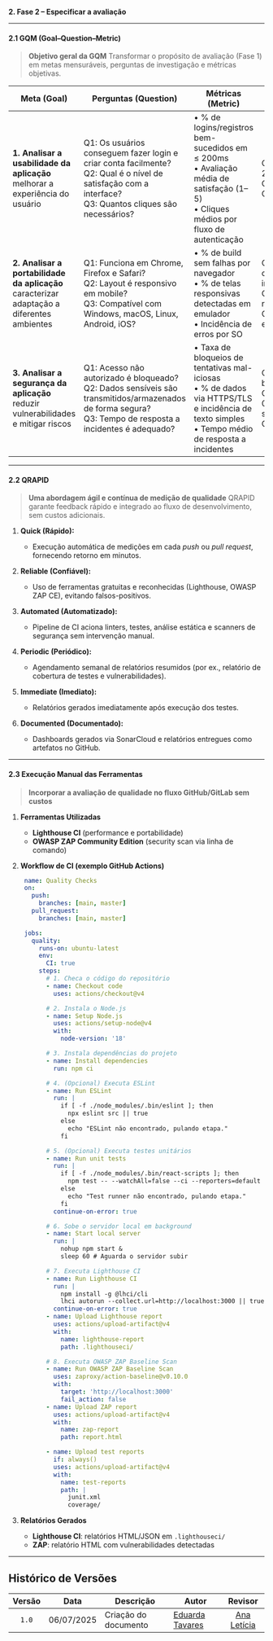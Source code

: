 **2. Fase 2 – Especificar a avaliação**

---

#### 2.1 GQM (Goal–Question–Metric)

> **Objetivo geral da GQM**
> Transformar o propósito de avaliação (Fase 1) em metas mensuráveis, perguntas de investigação e métricas objetivas.

| **Meta (Goal)**                                                                               | **Perguntas (Question)**                                                                                                                                      | **Métricas (Metric)**                                                                                                                                 | **Hipótese de Referência**                                                                      |
| --------------------------------------------------------------------------------------------- | ------------------------------------------------------------------------------------------------------------------------------------------------------------- | ----------------------------------------------------------------------------------------------------------------------------------------------------- | ----------------------------------------------------------------------------------------------- |
| **1. Analisar a usabilidade da aplicação**<br>melhorar a experiência do usuário               | Q1: Os usuários conseguem fazer login e criar conta facilmente?<br>Q2: Qual é o nível de satisfação com a interface?<br>Q3: Quantos cliques são necessários?  | • % de logins/registros bem-sucedidos em ≤ 200ms <br>• Avaliação média de satisfação (1–5) <br>• Cliques médios por fluxo de autenticação             | Q1: ≥ 90% em ≤ 200ms<br>Q2: média ≥ 4,0<br>Q3: ≤ 5 cliques                                      |
| **2. Analisar a portabilidade da aplicação**<br>caracterizar adaptação a diferentes ambientes | Q1: Funciona em Chrome, Firefox e Safari?<br>Q2: Layout é responsivo em mobile?<br>Q3: Compatível com Windows, macOS, Linux, Android, iOS?                    | • % de build sem falhas por navegador <br>• % de telas responsivas detectadas em emulador <br>• Incidência de erros por SO                            | Q1: 100% sem comportamentos inconsistentes<br>Q2: ≥ 80% de responsividade<br>Q3: 100% sem erros |
| **3. Analisar a segurança da aplicação**<br>reduzir vulnerabilidades e mitigar riscos         | Q1: Acesso não autorizado é bloqueado?<br>Q2: Dados sensíveis são transmitidos/armazenados de forma segura?<br>Q3: Tempo de resposta a incidentes é adequado? | • Taxa de bloqueios de tentativas mal-iciosas <br>• % de dados via HTTPS/TLS e incidência de texto simples <br>• Tempo médio de resposta a incidentes | Q1: 100% bloqueado<br>Q2: TLS 1.2+ e 0% em texto simples<br>Q3: ≤ 5 min                         |

---

#### 2.2 QRAPID

> **Uma abordagem ágil e contínua de medição de qualidade**
> QRAPID garante feedback rápido e integrado ao fluxo de desenvolvimento, sem custos adicionais.

1. **Quick (Rápido):**

   * Execução automática de medições em cada *push* ou *pull request*, fornecendo retorno em minutos.

2. **Reliable (Confiável):**

   * Uso de ferramentas gratuitas e reconhecidas (Lighthouse, OWASP ZAP CE), evitando falsos-positivos.

3. **Automated (Automatizado):**

   * Pipeline de CI aciona linters, testes, análise estática e scanners de segurança sem intervenção manual.

4. **Periodic (Periódico):**

   * Agendamento semanal de relatórios resumidos (por ex., relatório de cobertura de testes e vulnerabilidades).

5. **Immediate (Imediato):**

   * Relatórios gerados imediatamente após execução dos testes.

6. **Documented (Documentado):**

   * Dashboards gerados via SonarCloud e relatórios entregues como artefatos no GitHub.

---

#### 2.3 Execução Manual das Ferramentas

> **Incorporar a avaliação de qualidade no fluxo GitHub/GitLab sem custos**

1. **Ferramentas Utilizadas**

   * **Lighthouse CI** (performance e portabilidade)
   * **OWASP ZAP Community Edition** (security scan via linha de comando)

2. **Workflow de CI (exemplo GitHub Actions)**

   ```yaml
    name: Quality Checks
    on:
      push:
        branches: [main, master]
      pull_request:
        branches: [main, master]

    jobs:
      quality:
        runs-on: ubuntu-latest
        env:
          CI: true
        steps:
          # 1. Checa o código do repositório
          - name: Checkout code
            uses: actions/checkout@v4

          # 2. Instala o Node.js
          - name: Setup Node.js
            uses: actions/setup-node@v4
            with:
              node-version: '18'

          # 3. Instala dependências do projeto
          - name: Install dependencies
            run: npm ci

          # 4. (Opcional) Executa ESLint
          - name: Run ESLint
            run: |
              if [ -f ./node_modules/.bin/eslint ]; then
                npx eslint src || true
              else
                echo "ESLint não encontrado, pulando etapa."
              fi

          # 5. (Opcional) Executa testes unitários
          - name: Run unit tests
            run: |
              if [ -f ./node_modules/.bin/react-scripts ]; then
                npm test -- --watchAll=false --ci --reporters=default --reporters=jest-junit
              else
                echo "Test runner não encontrado, pulando etapa."
              fi
            continue-on-error: true

          # 6. Sobe o servidor local em background
          - name: Start local server
            run: |
              nohup npm start &
              sleep 60 # Aguarda o servidor subir

          # 7. Executa Lighthouse CI
          - name: Run Lighthouse CI
            run: |
              npm install -g @lhci/cli
              lhci autorun --collect.url=http://localhost:3000 || true
            continue-on-error: true
          - name: Upload Lighthouse report
            uses: actions/upload-artifact@v4
            with:
              name: lighthouse-report
              path: .lighthouseci/

          # 8. Executa OWASP ZAP Baseline Scan
          - name: Run OWASP ZAP Baseline Scan
            uses: zaproxy/action-baseline@v0.10.0
            with:
              target: 'http://localhost:3000'
              fail_action: false
          - name: Upload ZAP report
            uses: actions/upload-artifact@v4
            with:
              name: zap-report
              path: report.html

          - name: Upload test reports
            if: always()
            uses: actions/upload-artifact@v4
            with:
              name: test-reports
              path: |
                junit.xml
                coverage/
   ```

3. **Relatórios Gerados**

   * **Lighthouse CI**: relatórios HTML/JSON em `.lighthouseci/`
   * **ZAP**: relatório HTML com vulnerabilidades detectadas

---


## Histórico de Versões

| Versão | Data       | Descrição            | Autor                                            | Revisor                                            |
| :----: | ---------- | -------------------- | ------------------------------------------------ | :------------------------------------------------: |
| `1.0`  | 06/07/2025 | Criação do documento | [Eduarda Tavares](https://github.com/erteduarda) |  [Ana Letícia](https://github.com/analeticiaa)     |